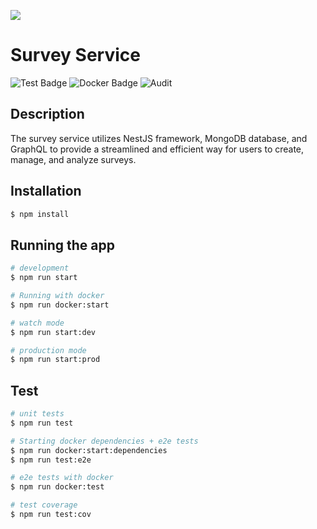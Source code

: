![](./static/images/logo.png)
# Survey Service 
![Test Badge](https://github.com/islasjuanp/survey-service/actions/workflows/test.yml/badge.svg)
![Docker Badge](https://github.com/islasjuanp/survey-service/actions/workflows/docker-image.yml/badge.svg)
![Audit](https://github.com/islasjuanp/survey-service/actions/workflows/audit.yml/badge.svg)

## Description

The survey service utilizes NestJS framework, MongoDB database, and GraphQL to provide a streamlined and efficient way for users to create, manage, and analyze surveys.

## Installation

```bash
$ npm install
```

## Running the app

```bash
# development
$ npm run start

# Running with docker
$ npm run docker:start 

# watch mode
$ npm run start:dev

# production mode
$ npm run start:prod

```

## Test

```bash
# unit tests
$ npm run test

# Starting docker dependencies + e2e tests
$ npm run docker:start:dependencies
$ npm run test:e2e

# e2e tests with docker
$ npm run docker:test

# test coverage
$ npm run test:cov
```
